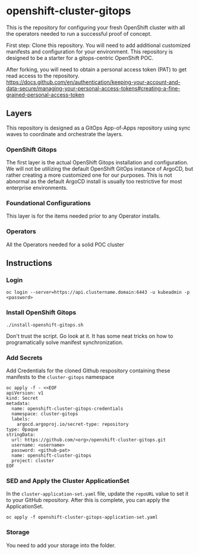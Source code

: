 # openshift-cluster-gitops

This is the repository for configuring your fresh OpenShift cluster with all the operators needed to run a successful proof of concept. 

First step: Clone this repository. You will need to add additional customized manifests and configuration for your environment. This repository is designed to be a starter for a gitops-centric OpenShift POC. 

After forking, you will need to obtain a personal access token (PAT) to get read access to the repository. https://docs.github.com/en/authentication/keeping-your-account-and-data-secure/managing-your-personal-access-tokens#creating-a-fine-grained-personal-access-token

## Layers

This repository is designed as a GitOps App-of-Apps repository using sync waves to coordinate and orchestrate the layers. 

### OpenShift Gitops

The first layer is the actual OpenShift Gitops installation and configuration. We will not be utilizing the default OpenShift GitOps instance of ArgoCD, but rather creating a more customized one for our purposes. This is not abnormal as the default ArgoCD install is usually too restrictive for most enterprise environments. 

### Foundational Configurations

This layer is for the items needed prior to any Operator installs.

### Operators 

All the Operators needed for a solid POC cluster

## Instructions

### Login
   
```shell
oc login --server=https://api.clustername.domain:6443 -u kubeadmin -p <password>
```

### Install OpenShift Gitops 

```shell 
./install-openshift-gitops.sh
```

Don't trust the script. Go look at it. It has some neat tricks on how to programatically solve manifest synchronization. 


### Add Secrets

Add Credentials for the cloned Github respository containing these manifests to the `cluster-gitops` namespace

```shell
oc apply -f - <<EOF
apiVersion: v1
kind: Secret
metadata:
  name: openshift-cluster-gitops-credentials
  namespace: cluster-gitops
  labels:
    argocd.argoproj.io/secret-type: repository
type: Opaque
stringData:
  url: https://github.com/<org>/openshift-cluster-gitops.git
  username: <username>
  password: <github-pat>
  name: openshift-cluster-gitops
  project: cluster
EOF
```

### SED and Apply the Cluster ApplicationSet

In the `cluster-application-set.yaml` file, update the `repoURL` value to set it to your GitHub repository. After this is complete, you can apply the ApplicationSet.

```shell
oc apply -f openshift-cluster-gitops-application-set.yaml
```

### Storage

You need to add your storage into the folder. 